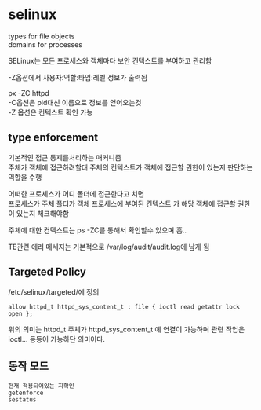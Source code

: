 # selinux
types for file objects   
domains for processes   

SELinux는 모든 프로세스와 객체마다 보안 컨텍스트를 부여하고 관리함  

-Z옵션에서 
사용자:역할:타입:레벨 정보가 출력됨    


px -ZC httpd   
-C옵션은 pid대신 이름으로 정보를 얻어오는것   
-Z 옵션은 컨텍스트 확인 가능  

## type enforcement 
기본적인 접근 통제를처리하는 매커니즘  
주체가 객체에 접근하려할대 주체의 컨텍스트가 객체에 접근할 권한이 있는지 판단하는 역할을 수행  

어떠한 프로세스가 어디 폴더에 접근한다고 치면   
프로세스가 주체 폴더가 객체 프로세스에 부여된 컨텍스트 가 해당 객체에 접근할 권한이 있는지 체크해야함  

주체에 대한 컨텍스트는 ps -ZC를 통해서 확인할수 있으며 흠..  

TE관련 에러 메세지는 기본적으로 /var/log/audit/audit.log에 남게 됨  


## Targeted Policy
/etc/selinux/targeted/에 정의   
```
allow httpd_t httpd_sys_content_t : file { ioctl read getattr lock open };
```
위의 의미는 httpd_t 주체가 httpd_sys_content_t 에 연결이 가능하며 관련 작업은 ioctl... 등등이 가능하단 의미이다.   


## 동작 모드
```
현재 적용되어있는 지확인 
getenforce
sestatus 

```

